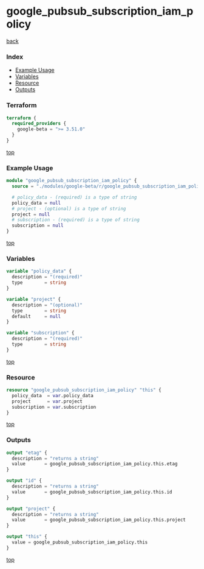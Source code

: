 # google_pubsub_subscription_iam_policy

[back](../google-beta.md)

### Index

- [Example Usage](#example-usage)
- [Variables](#variables)
- [Resource](#resource)
- [Outputs](#outputs)

### Terraform

```terraform
terraform {
  required_providers {
    google-beta = ">= 3.51.0"
  }
}
```

[top](#index)

### Example Usage

```terraform
module "google_pubsub_subscription_iam_policy" {
  source = "./modules/google-beta/r/google_pubsub_subscription_iam_policy"

  # policy_data - (required) is a type of string
  policy_data = null
  # project - (optional) is a type of string
  project = null
  # subscription - (required) is a type of string
  subscription = null
}
```

[top](#index)

### Variables

```terraform
variable "policy_data" {
  description = "(required)"
  type        = string
}

variable "project" {
  description = "(optional)"
  type        = string
  default     = null
}

variable "subscription" {
  description = "(required)"
  type        = string
}
```

[top](#index)

### Resource

```terraform
resource "google_pubsub_subscription_iam_policy" "this" {
  policy_data  = var.policy_data
  project      = var.project
  subscription = var.subscription
}
```

[top](#index)

### Outputs

```terraform
output "etag" {
  description = "returns a string"
  value       = google_pubsub_subscription_iam_policy.this.etag
}

output "id" {
  description = "returns a string"
  value       = google_pubsub_subscription_iam_policy.this.id
}

output "project" {
  description = "returns a string"
  value       = google_pubsub_subscription_iam_policy.this.project
}

output "this" {
  value = google_pubsub_subscription_iam_policy.this
}
```

[top](#index)